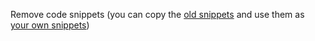 Remove code snippets (you can copy the
[old snippets](https://github.com/microsoft/vscode-python/blob/2020.12.424452561/snippets/python.json)
and use them as
[your own snippets](https://code.visualstudio.com/docs/editor/userdefinedsnippets#_create-your-own-snippets))
